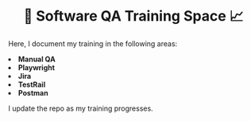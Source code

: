 <h1 align="center">📝 Software QA Training Space 📈</h1>

<p>Here, I document my training in the following areas:</p>

<p>
  <b>
  <li>Manual QA</li>
  <li>Playwright</li>
  <li>Jira</li>
  <li>TestRail</li>
  <li>Postman</li>

  </b>
</p>

<p>I update the repo as my training progresses.</p>

